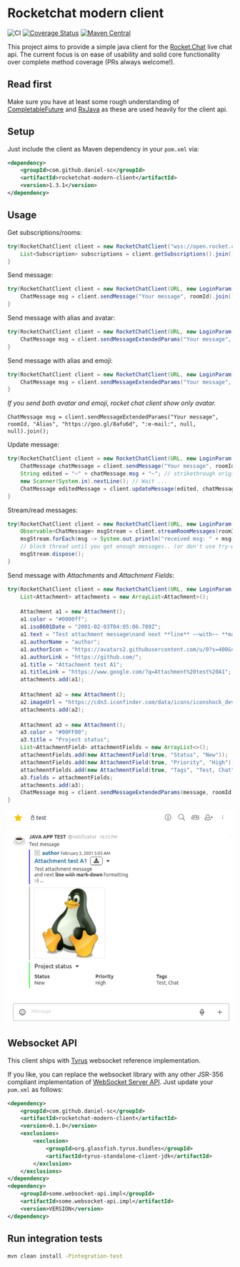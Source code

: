 # Rocketchat modern client

![CI](https://github.com/daniel-sc/rocketchat-modern-client/actions/workflows/build-and-test.yaml/badge.svg)
[![Coverage Status](https://coveralls.io/repos/github/daniel-sc/rocketchat-modern-client/badge.svg?branch=master)](https://coveralls.io/github/daniel-sc/rocketchat-modern-client?branch=master)
[![Maven Central](https://img.shields.io/maven-central/v/com.github.daniel-sc/rocketchat-modern-client?color=green)](https://mvnrepository.com/artifact/com.github.daniel-sc/rocketchat-modern-client)

This project aims to provide a simple java client for the [Rocket.Chat](https://rocket.chat) live chat api.
The current focus is on ease of usability and solid core functionality over complete method coverage (PRs always welcome!).

## Read first
Make sure you have at least some rough understanding of [CompletableFuture](https://docs.oracle.com/javase/8/docs/api/java/util/concurrent/CompletableFuture.html)
and [RxJava](https://github.com/ReactiveX/RxJava) as these are used heavily for the client api.

## Setup
Just include the client as Maven dependency in your `pom.xml` via:

```xml
<dependency>
    <groupId>com.github.daniel-sc</groupId>
    <artifactId>rocketchat-modern-client</artifactId>
    <version>1.3.1</version>
</dependency>
```

## Usage

Get subscriptions/rooms:
```java
try(RocketChatClient client = new RocketChatClient("wss://open.rocket.chat:443/websocket", new LoginParam(USERNAME, PASSWORD))) {
    List<Subscription> subscriptions = client.getSubscriptions().join();
}
```

Send message:
```java
try(RocketChatClient client = new RocketChatClient(URL, new LoginParam(USERNAME, PASSWORD))) {
    ChatMessage msg = client.sendMessage("Your message", roomId).join();
}
```

Send message with alias and avatar:
```java
try(RocketChatClient client = new RocketChatClient(URL, new LoginParam(USERNAME, PASSWORD))) {
    ChatMessage msg = client.sendMessageExtendedParams("Your message", roomId, "Alias", "https://goo.gl/8afu6d", null, null, null).join();
}
```


Send message with alias and emoji:
```java
try(RocketChatClient client = new RocketChatClient(URL, new LoginParam(USERNAME, PASSWORD))) {
    ChatMessage msg = client.sendMessageExtendedParams("Your message", roomId, "Alias", null, ":e-mail:", null, null).join();
}
```

_If you send both avatar and emoji, rocket chat client show only avatar._
```
ChatMessage msg = client.sendMessageExtendedParams("Your message", roomId, "Alias", "https://goo.gl/8afu6d", ":e-mail:", null, null).join();
```

Update message:
```java
try(RocketChatClient client = new RocketChatClient(URL, new LoginParam(USERNAME, PASSWORD))) {
    ChatMessage chatMessage = client.sendMessage("Your message", roomId).join();
    String edited = "~" + chatMessage.msg + "~"; // strikethrough original message
    new Scanner(System.in).nextLine(); // Wait ...
    ChatMessage editedMessage = client.updateMessage(edited, chatMessage._id).join();
}
```

Stream/read messages:
```java
try(RocketChatClient client = new RocketChatClient(URL, new LoginParam(USERNAME, PASSWORD))) {
    Observable<ChatMessage> msgStream = client.streamRoomMessages(roomId).join();
    msgStream.forEach(msg -> System.out.println("received msg: " + msg));
    // block thread until you got enough messages.. (or don't use try-with and close client explicitly)
    msgStream.dispose();
}
```

Send message with _Attachments_ and _Attachment Fields_:
```java
try(RocketChatClient client = new RocketChatClient(URL, new LoginParam(USERNAME, PASSWORD))) {
    List<Attachment> attachments = new ArrayList<Attachment>();

    Attachment a1 = new Attachment();        
    a1.color = "#0000ff";
    a1.iso8601Date = "2001-02-03T04:05:06.789Z";
    a1.text = "Test attachment message\nand next **line** ~~with~~ **mark-down** formatting\n:-) ...";
    a1.authorName = "author";
    a1.authorIcon = "https://avatars2.githubusercontent.com/u/0?s=400&v=4";
    a1.authorLink = "https://github.com/";
    a1.title = "Attachment test A1";
    a1.titleLink = "https://www.google.com/?q=Attachment%20test%20A1";
    attachments.add(a1);

    Attachment a2 = new Attachment();
    a2.imageUrl = "https://cdn3.iconfinder.com/data/icons/iconshock_developer/linux.png";        
    attachments.add(a2);
            
    Attachment a3 = new Attachment();
    a3.color = "#00FF00";
    a3.title = "Project status"; 
    List<AttachmentField> attachmentFields = new ArrayList<>();
    attachmentFields.add(new AttachmentField(true, "Status", "New"));
    attachmentFields.add(new AttachmentField(true, "Priority", "High"));    
    attachmentFields.add(new AttachmentField(true, "Tags", "Test, Chat"));
    a3.fields = attachmentFields;
    attachments.add(a3);
    ChatMessage msg = client.sendMessageExtendedParams(message, roomId, rcAlias, rcAvatar, rcEmoji, null, attachments).join();
}
```
![Message with Attachments and Attachment Fields](img/message_attachments.png)

## Websocket API
This client ships with [Tyrus](https://github.com/tyrus-project/tyrus)
websocket reference implementation.

If you like, you can replace the websocket library with any 
other JSR-356 compliant implementation of [WebSocket Server API](https://mvnrepository.com/artifact/javax.websocket/javax.websocket-api).
Just update your `pom.xml` as follows:
```xml
<dependency>
    <groupId>com.github.daniel-sc</groupId>
    <artifactId>rocketchat-modern-client</artifactId>
    <version>0.1.0</version>
    <exclusions>
        <exclusion>
            <groupId>org.glassfish.tyrus.bundles</groupId>
            <artifactId>tyrus-standalone-client-jdk</artifactId>
        </exclusion>
    </exclusions>
</dependency>
<dependency>
    <groupId>some.websocket-api.impl</groupId>
    <artifactId>some.websocket-api.impl</artifactId>
    <version>VERSION</version>
</dependency>
```

## Run integration tests
```bash
mvn clean install -Pintegration-test
```
